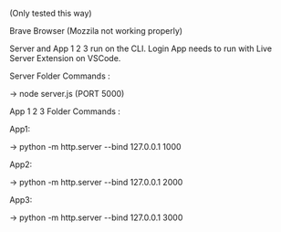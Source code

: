 (Only tested this way)

Brave Browser (Mozzila not working properly)

Server and App 1 2 3 run on the CLI.
Login App needs to run with Live Server Extension on VSCode.


Server Folder Commands :

-> node server.js (PORT 5000)


App 1 2 3 Folder Commands :

App1:

-> python -m http.server --bind 127.0.0.1 1000

App2:

-> python -m http.server --bind 127.0.0.1 2000

App3:

-> python -m http.server --bind 127.0.0.1 3000
